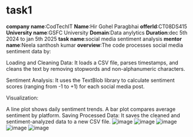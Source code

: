 # task1
**company name**:CodTechIT
**Name**:Hir Gohel Paragbhai
**offerId**:CT08DS415
**University name**:GSFC University
**Domain**:Data anylytics
**Duration**:dec 5th 2024 to jan 5th 2025
**task name**:social media sentiment analysis
**mentor name**:Neela santhosh kumar
**overview**:The code processes social media sentiment data by:

Loading and Cleaning Data: It loads a CSV file, parses timestamps, and cleans the text by removing stopwords and non-alphanumeric characters.

Sentiment Analysis: It uses the TextBlob library to calculate sentiment scores (ranging from -1 to +1) for each social media post.

Visualization:

A line plot shows daily sentiment trends.
A bar plot compares average sentiment by platform.
Saving Processed Data: It saves the cleaned and sentiment-analyzed data to a new CSV file.
![image](https://github.com/user-attachments/assets/231db0d6-6dc2-4a51-b8f9-1f2d509b68c9)
![image](https://github.com/user-attachments/assets/fe775e8b-8061-48f2-b682-b801c58e673e)
![image](https://github.com/user-attachments/assets/c09b67a5-12a3-4b6c-922c-4aa4921729d5)
![image](https://github.com/user-attachments/assets/4486fffa-bd85-432e-8c20-050066037831)
![image](https://github.com/user-attachments/assets/00e50000-3e9a-47a9-a889-a46de3b6f671)





